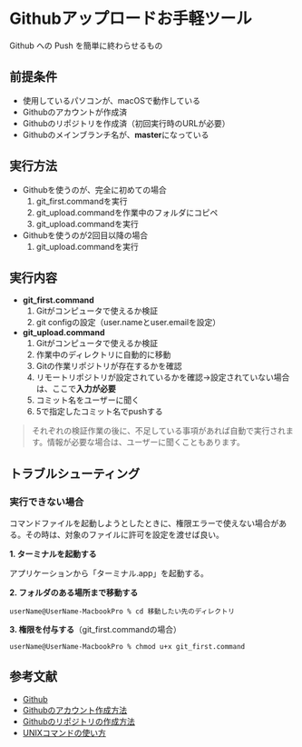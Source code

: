 # Githubアップロードお手軽ツール

Github への Push を簡単に終わらせるもの

## 前提条件

- 使用しているパソコンが、macOSで動作している
- Githubのアカウントが作成済
- Githubのリポジトリを作成済（初回実行時のURLが必要）
- Githubのメインブランチ名が、**master**になっている

## 実行方法

- Githubを使うのが、完全に初めての場合
  1. git_first.commandを実行
  2. git_upload.commandを作業中のフォルダにコピペ
  3. git_upload.commandを実行
- Githubを使うのが2回目以降の場合
  1. git_upload.commandを実行

## 実行内容

- **git_first.command**
  1. Gitがコンピュータで使えるか検証
  2. git configの設定（user.nameとuser.emailを設定）
- **git_upload.command**
  1. Gitがコンピュータで使えるか検証
  2. 作業中のディレクトリに自動的に移動
  3. Gitの作業リポジトリが存在するかを確認
  4. リモートリポジトリが設定されているかを確認→設定されていない場合は、ここで**入力が必要**
  5. コミット名をユーザーに聞く
  6. 5で指定したコミット名でpushする

>それぞれの検証作業の後に、不足している事項があれば自動で実行されます。情報が必要な場合は、ユーザーに聞くこともあります。

## トラブルシューティング

### 実行できない場合

コマンドファイルを起動しようとしたときに、権限エラーで使えない場合がある。その時は、対象のファイルに許可を設定を渡せば良い。

**1. ターミナルを起動する**

アプリケーションから「ターミナル.app」を起動する。

**2. フォルダのある場所まで移動する**
```
userName@UserName-MacbookPro % cd 移動したい先のディレクトリ
```
**3. 権限を付与する**（git_first.commandの場合）
```
userName@UserName-MacbookPro % chmod u+x git_first.command
```

## 参考文献

- [Github](https://github.com/penguin4731)
- [Githubのアカウント作成方法](https://qiita.com/negisys/items/04700c688382a0865947)
- [Githubのリポジトリの作成方法](https://docs.github.com/ja/github/getting-started-with-github/create-a-repo)
- [UNIXコマンドの使い方](https://techacademy.jp/magazine/6406)
